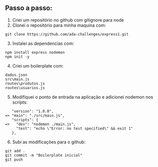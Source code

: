 ## Passo a passo:

1. Criei um repositório no github com gitignore para node
2. Clonei o repositório para minha maquina com:
```` 
git clone https://github.com/ada-challenges/express1.git
```` 

3. Instalei as dependencias com:
```` 
npm install express nodemon
npm init -y
````

4. Criei um boilerplate com:
````
dados.json
src\main.js  
routes\produtos.js  
routes\usuarios.js  
````

5. Modifiquei o ponto de entrada na aplicação e adicionei nodemon nos scripts:

````
   "version": "1.0.0",
=> "main": "./src/main.js",
   "scripts": {
=>   "dev": "nodemon ./main.js",
     "test": "echo \"Error: no test specified\" && exit 1"
   },
````

6. Subi as modificações para o github:
````
git add .
git commit -m "Boilerplate inicial"
git push
````